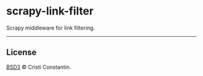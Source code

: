 # scrapy-link-filter

Scrapy middleware for link filtering.

-----

## License

[BSD3](LICENSE) © Cristi Constantin.
